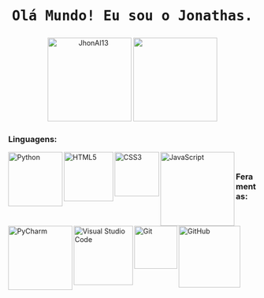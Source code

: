 # <p align="center"><samp>Olá Mundo! Eu sou o Jonathas.</samp></p>

  <p align="center" >
    <img height="170vw" src="https://github-readme-streak-stats.herokuapp.com/?user=JhonAI13&theme=midnight-purple&date_format=j/n&border=ffffff&bacgraund=000000&stroke=ffffff&ring=E89E3C&fire=E89E3C&currStreakNum=DFBE2A&sideNums=DFBE2A&currStreakLabel=ffffff&sideLabels=ffffff" alt="JhonAI13"/>
    <img height="170vw"src="https://github-readme-stats.vercel.app/api/top-langs/?username=JhonAI13&layout=compact&langs_count=7&theme=midnight-purple&title_color=DFBE2A&border_color=6B7878&bg_color=000000&border_radius=1px"/>
  </p>

 ### Linguagens:
 
<img align="left" alt="Python" width="110px" src="https://img.shields.io/badge/Python-000000?style=for-the-badge&logo=python&logoColor=darkcyan"/>
<img align="left" alt="HTML5" width="100px" src="https://img.shields.io/badge/HTML5-000000?style=for-the-badge&logo=html5&logoColor=orange"/>
<img align="left" alt="CSS3" width="90px" src="https://img.shields.io/badge/CSS3-000000?style=for-the-badge&logo=css3&logoColor=blue" />
<img align="left" alt="JavaScript" width="150px" src="https://img.shields.io/badge/JavaScript-000000?style=for-the-badge&logo=javascript&logoColor=F7DF1E" />
</br>

### Feramentas:

<img align="left" alt="PyCharm" width="130px" src="https://img.shields.io/badge/Pycharm-000000?style=for-the-badge&logo=Pycharm&logoColor=green"/>     
<img align="left" alt="Visual Studio Code" width="120px" src="https://img.shields.io/badge/VScode-000000?style=for-the-badge&logo=Visual Studio Code&logoColor=blue"/>
<img align="left" alt="Git" width="87px" src="https://img.shields.io/badge/Git-000000?style=for-the-badge&logo=Git&logoColor=orange"/>
<img align="left" alt="GitHub" width="125px" src="https://img.shields.io/badge/GitHub-000000?style=for-the-badge&logo=GitHub&logoColor=white"/>
